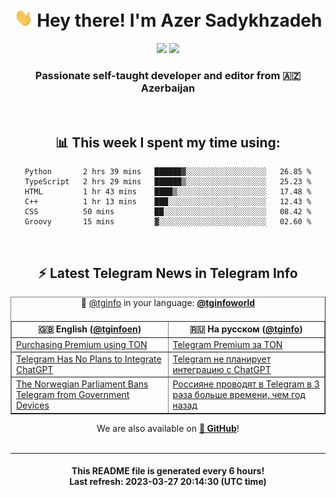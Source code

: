 <div align="center">
	<div>
		<h1>
      <img src="./assets/hi.gif" width="30px"> Hey there! I'm Azer Sadykhzadeh
    </h1>
    <img height="18" src="https://komarev.com/ghpvc/?username=sadykhzadeh&label=Views&color=2081c1&style=flat-square" />
		<a href="https://wakatime.com/@Azer"> <img height="18" src="https://wakatime.com/badge/user/f80ae27a-c328-426f-a381-bc84136e2dd6.svg" /> </a>
    <h3>
      Passionate self-taught developer and editor from 🇦🇿 Azerbaijan
    </h3>
  </div>
  <br>

<h2>📊 This week I spent my time using:</h2>

<!--START_SECTION:waka-->

```text
Python       2 hrs 39 mins   ██████▓░░░░░░░░░░░░░░░░░░   26.85 %
TypeScript   2 hrs 29 mins   ██████▒░░░░░░░░░░░░░░░░░░   25.23 %
HTML         1 hr 43 mins    ████▒░░░░░░░░░░░░░░░░░░░░   17.48 %
C++          1 hr 13 mins    ███░░░░░░░░░░░░░░░░░░░░░░   12.43 %
CSS          50 mins         ██░░░░░░░░░░░░░░░░░░░░░░░   08.42 %
Groovy       15 mins         ▓░░░░░░░░░░░░░░░░░░░░░░░░   02.60 %
```

<!--END_SECTION:waka-->

<br>

<h2>⚡️ Latest Telegram News in Telegram Info</h2>
  <table border>
		<tr>
			<th width="50%">🇬🇧 English (<a href="https://t.me/tginfoen">@tginfoen</a>)</th>
			<th>🇷🇺 На русском (<a href="https://t.me/tginfo">@tginfo</a>)</th>
		</tr>
		<caption>🚩 <a href="https://t.me/tginfo">@tginfo</a> in your language: <a href="https://t.me/tginfoworld"><b>@tginfoworld</b></a><caption/>
  <tr><td><a href="https://t.me/tginfoen/1632">Purchasing Premium using TON</a></td>
    <td><a href="https://t.me/tginfo/3629">Telegram Premium за TON </a></td></tr><tr><td><a href="https://t.me/tginfoen/1631">Telegram Has No Plans to Integrate ChatGPT</a></td>
    <td><a href="https://t.me/tginfo/3628">Telegram не планирует интеграцию с ChatGPT</a></td></tr><tr><td><a href="https://t.me/tginfoen/1630">The Norwegian Parliament Bans Telegram from Government Devices</a></td>
    <td><a href="https://t.me/tginfo/3627">Россияне проводят в Telegram в 3 раза больше времени, чем год назад</a></td></tr>
</table>
We are also available on <a href="https://github.com/tginfo"><b>🐙 GitHub</b></a>!
</div>

<br>
<hr>
<h4 align="center">This README file is generated <b>every 6 hours</b>!</br>Last refresh: <b>2023-03-27 20:14:30 (UTC time)</b></h4>
